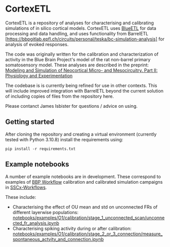# CortexETL

CortexETL is a repository of analyses for characterising and calibrating simulations of in silico cortical models. CortexETL uses [BlueETL](https://bbpgitlab.epfl.ch/nse/blueetl) for data processing and data handling, and uses functionality from BarrelETL [https://bbpgitlab.epfl.ch/circuits/personal/teska/bc-simulation-analysis] for analysis of evoked responses.  

The code was originally written for the calibration and characterization of activity in the Blue Brain Project's model of the rat non-barrel primary somatosensory model. These analyses are described in the preprint: [Modeling and Simulation of Neocortical Micro- and Mesocircuitry. Part II: Physiology and Experimentation](https://www.biorxiv.org/content/10.1101/2023.05.17.541168v3)

The codebase is is currently being refined for use in other contexts. This will include improved integration with BarrelETL beyond the current solution of including copies of files from the repository here.

Please contanct James Isbister for questions / advice on using.


## Getting started

After cloning the repository and creating a virtual environment (currently tested with Python 3.10.8) install the requirements using:

```
pip install -r requirements.txt

```


## Example notebooks

A number of example notebooks are in development. These correspond to examples of [BBP Workflow](https://bbpteam.epfl.ch/project/spaces/display/BBPNSE/Workflow) calibration and calibrated simulation campaigns in [SSCx-Workflows](https://bbpgitlab.epfl.ch/conn/configs/simulations/bbp-workflow/sscx-workflows/-/tree/master/spont_evoked_calibration_and_calibrated/examples).

These include:
- Characterising the effect of OU mean and std on unconnected FRs of different layerwise populations: 
	[notebooks/examples/O1/calibration/stage_1_unconnected_scan/unconnected_fr_analysis.ipynb](https://bbpgitlab.epfl.ch/conn/personal/isbister/cortex_etl/-/tree/main/notebooks/examples/O1/calibration/stage_1_unconnected_scan)
- Characterising spiking activity during or after calibration:<br />
	[notebooks/examples/O1/calibration/stage_2_or_3_connection/measure_spontaneous_actvity_and_connection.ipynb](https://bbpgitlab.epfl.ch/conn/personal/isbister/cortex_etl/-/tree/main/notebooks/examples/O1/calibration/stage_2_or_3_connection)



<!-- ## Name

## Description

## Visuals

## Installation

## Usage

## Support

## Roadmap


## Contributing


## Authors and acknowledgment


## License


## Project status -->
